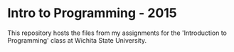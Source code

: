 # Intro to Programming - 2015
This repository hosts the files from my assignments for the 'Introduction to Programming' class at Wichita State University.
